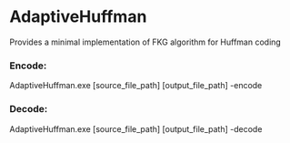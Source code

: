 # AdaptiveHuffman
Provides a minimal implementation of FKG algorithm for Huffman coding 

### Encode:
AdaptiveHuffman.exe [source_file_path] [output_file_path] -encode

### Decode:
AdaptiveHuffman.exe [source_file_path] [output_file_path] -decode
